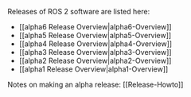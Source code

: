 Releases of ROS 2 software are listed here:

* [[alpha6 Release Overview|alpha6-Overview]]
* [[alpha5 Release Overview|alpha5-Overview]]
* [[alpha4 Release Overview|alpha4-Overview]]
* [[alpha3 Release Overview|alpha3-Overview]]
* [[alpha2 Release Overview|alpha2-Overview]]
* [[alpha1 Release Overview|alpha1-Overview]]

Notes on making an alpha release: [[Release-Howto]]